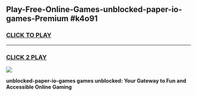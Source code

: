 
## Play-Free-Online-Games-unblocked-paper-io-games-Premium #k4o91
<h3>
<a href="https://premium.freeplayer.one?title=unblocked-paper-io-games&ref=8M">CLICK TO PLAY</a></h3>
<hr>

<h3>
<a href="https://premium.freeplayer.one?title=unblocked-paper-io-games&ref=8M">CLICK 2 PLAY</a>
  
</h3>

<a href="https://premium.freeplayer.one?title=unblocked-paper-io-games&ref=8M"><img src="https://clearcache.store/games.png"></a>


**unblocked-paper-io-games games unblocked: Your Gateway to Fun and Accessible Online Gaming**
